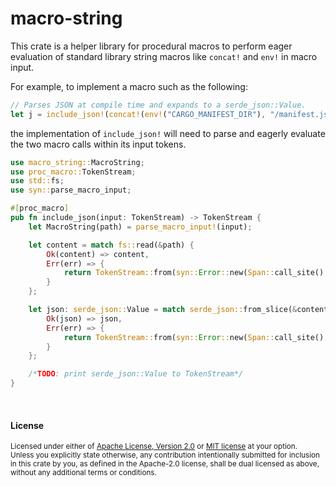 macro-string
============

This crate is a helper library for procedural macros to perform eager evaluation
of standard library string macros like `concat!` and `env!` in macro input.

For example, to implement a macro such as the following:

```rust
// Parses JSON at compile time and expands to a serde_json::Value.
let j = include_json!(concat!(env!("CARGO_MANIFEST_DIR"), "/manifest.json"));
```

the implementation of `include_json!` will need to parse and eagerly evaluate
the two macro calls within its input tokens.

```rust
use macro_string::MacroString;
use proc_macro::TokenStream;
use std::fs;
use syn::parse_macro_input;

#[proc_macro]
pub fn include_json(input: TokenStream) -> TokenStream {
    let MacroString(path) = parse_macro_input!(input);

    let content = match fs::read(&path) {
        Ok(content) => content,
        Err(err) => {
            return TokenStream::from(syn::Error::new(Span::call_site(), err).to_compile_error());
        }
    };

    let json: serde_json::Value = match serde_json::from_slice(&content) {
        Ok(json) => json,
        Err(err) => {
            return TokenStream::from(syn::Error::new(Span::call_site(), err).to_compile_error());
        }
    };

    /*TODO: print serde_json::Value to TokenStream*/
}
```

<br>

#### License

<sup>
Licensed under either of <a href="LICENSE-APACHE">Apache License, Version
2.0</a> or <a href="LICENSE-MIT">MIT license</a> at your option.
</sup>

<br>

<sub>
Unless you explicitly state otherwise, any contribution intentionally submitted
for inclusion in this crate by you, as defined in the Apache-2.0 license, shall
be dual licensed as above, without any additional terms or conditions.
</sub>

